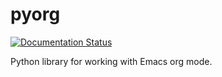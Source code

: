 # pyorg
[![Documentation Status](https://readthedocs.org/projects/pyorg/badge/?version=latest)](https://pyorg.readthedocs.io/en/latest/?badge=latest)

Python library for working with Emacs org mode.
